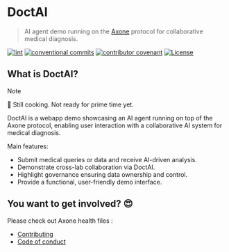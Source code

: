 # DoctAI

> AI agent demo running on the [Axone](https://axone.xyz) protocol for collaborative medical diagnosis.

[![lint](https://img.shields.io/github/actions/workflow/status/axone-protocol/doctai/lint.yml?branch=main&label=lint&style=for-the-badge&logo=github)](https://github.com/axone-protocol/doctai/actions/workflows/lint.yml)
[![conventional commits](https://img.shields.io/badge/Conventional%20Commits-1.0.0-yellow.svg?style=for-the-badge&logo=conventionalcommits)](https://conventionalcommits.org)
[![contributor covenant](https://img.shields.io/badge/Contributor%20Covenant-2.1-4baaaa.svg?style=for-the-badge)](https://github.com/axone-protocol/.github/blob/main/CODE_OF_CONDUCT.md)
[![License](https://img.shields.io/badge/License-BSD_3--Clause-blue.svg?style=for-the-badge)](https://opensource.org/licenses/BSD-3-Clause)

## What is DoctAI?

> [!NOTE]
> 🥘 Still cooking. Not ready for prime time yet.

DoctAI is a webapp demo showcasing an AI agent running on top of the Axone protocol, enabling user interaction with a collaborative AI system for medical diagnosis.

Main features:

- Submit medical queries or data and receive AI-driven analysis.
- Demonstrate cross-lab collaboration via DoctAI.
- Highlight governance ensuring data ownership and control.
- Provide a functional, user-friendly demo interface.

## You want to get involved? 😍

Please check out Axone health files :

- [Contributing](https://github.com/axone-protocol/.github/blob/main/CONTRIBUTING.md)
- [Code of conduct](https://github.com/axone-protocol/.github/blob/main/CODE_OF_CONDUCT.md)
